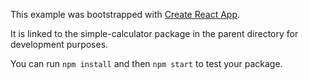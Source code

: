 This example was bootstrapped with [Create React App](https://github.com/facebook/create-react-app).

It is linked to the simple-calculator package in the parent directory for development purposes.

You can run `npm install` and then `npm start` to test your package.
